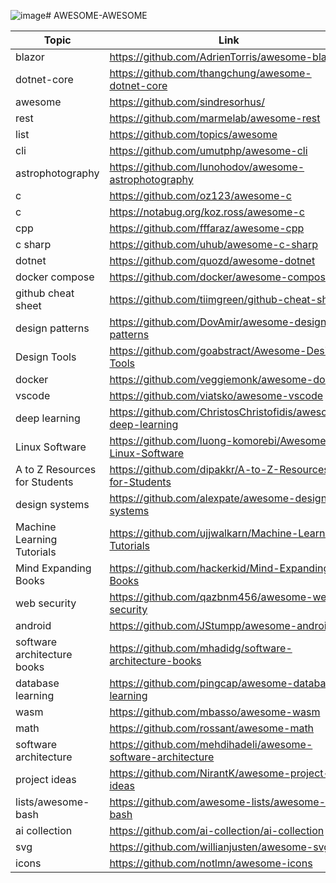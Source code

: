 ![image](https://github.com/user-attachments/assets/3417dba1-7a3b-42f3-8c41-257d45136ece)# AWESOME-AWESOME



|Topic|Link|
|-|-|
blazor | https://github.com/AdrienTorris/awesome-blazor
dotnet-core | https://github.com/thangchung/awesome-dotnet-core
awesome|https://github.com/sindresorhus/
rest|https://github.com/marmelab/awesome-rest
list|https://github.com/topics/awesome
cli|https://github.com/umutphp/awesome-cli
astrophotography|https://github.com/lunohodov/awesome-astrophotography
c|https://github.com/oz123/awesome-c 
c|https://notabug.org/koz.ross/awesome-c
cpp|https://github.com/fffaraz/awesome-cpp
c sharp|https://github.com/uhub/awesome-c-sharp
dotnet|https://github.com/quozd/awesome-dotnet
docker compose|https://github.com/docker/awesome-compose
github cheat sheet|https://github.com/tiimgreen/github-cheat-sheet
design patterns|https://github.com/DovAmir/awesome-design-patterns
Design Tools|https://github.com/goabstract/Awesome-Design-Tools
docker|https://github.com/veggiemonk/awesome-docker
vscode|https://github.com/viatsko/awesome-vscode
deep learning|https://github.com/ChristosChristofidis/awesome-deep-learning
Linux Software|https://github.com/luong-komorebi/Awesome-Linux-Software
A to Z Resources for Students|https://github.com/dipakkr/A-to-Z-Resources-for-Students
design systems|https://github.com/alexpate/awesome-design-systems
Machine Learning Tutorials|https://github.com/ujjwalkarn/Machine-Learning-Tutorials
Mind Expanding Books|https://github.com/hackerkid/Mind-Expanding-Books
web security|https://github.com/qazbnm456/awesome-web-security
android|https://github.com/JStumpp/awesome-android
software architecture books|https://github.com/mhadidg/software-architecture-books
database learning|https://github.com/pingcap/awesome-database-learning
wasm|https://github.com/mbasso/awesome-wasm
math|https://github.com/rossant/awesome-math
software architecture|https://github.com/mehdihadeli/awesome-software-architecture
project ideas|https://github.com/NirantK/awesome-project-ideas
lists/awesome-bash|https://github.com/awesome-lists/awesome-bash
ai collection|https://github.com/ai-collection/ai-collection
svg|https://github.com/willianjusten/awesome-svg
icons|https://github.com/notlmn/awesome-icons
